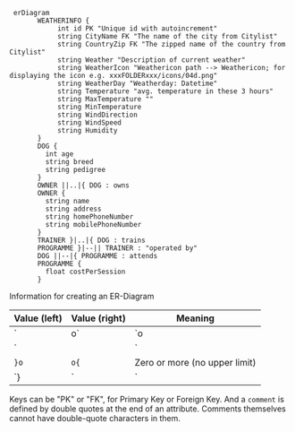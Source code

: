 ```mermaid
 erDiagram
       WEATHERINFO { 
       		int id PK "Unique id with autoincrement"
       		string CityName FK "The name of the city from Citylist"
            string CountryZip FK "The zipped name of the country from Citylist"
            string Weather "Description of current weather"
            string WeatherIcon "Weathericon path --> Weathericon; for displaying the icon e.g. xxxFOLDERxxx/icons/04d.png"
            string WeatherDay "Weatherday: Datetime"
            string Temperature "avg. temperature in these 3 hours"
            string MaxTemperature ""
            string MinTemperature
            string WindDirection
            string WindSpeed
            string Humidity      		
       }
       DOG {
         int age
         string breed
         string pedigree
       }
       OWNER ||..|{ DOG : owns
       OWNER {
         string name
         string address
         string homePhoneNumber
         string mobilePhoneNumber
       }
       TRAINER }|..|{ DOG : trains
       PROGRAMME }|--|| TRAINER : "operated by"
       DOG ||--|{ PROGRAMME : attends
       PROGRAMME {
         float costPerSession
       }
```

Information for creating an ER-Diagram

| Value (left) | Value (right) | Meaning                       |
| ------------ | ------------- | ----------------------------- |
| `|o`         | `o|`          | Zero or one                   |
| `||`         | `||`          | Exactly one                   |
| `}o`         | `o{`          | Zero or more (no upper limit) |
| `}|`         | `|{`          | One or more (no upper limit)  |

Keys can be "PK" or "FK", for Primary Key or Foreign Key. And a `comment` is defined by double quotes at the end of an attribute. Comments themselves cannot have double-quote characters in them.
